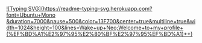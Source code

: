 [![Typing SVG](https://readme-typing-svg.herokuapp.com?font=Ubuntu+Mono &duration=7000&pause=500&color=13F700&center=true&multiline=true&width=1024&height=100&lines=Wake+up+Neo;Welcome+to+my+profile+(%EF%BD%A1%E2%97%95%E2%80%BF%E2%97%95%EF%BD%A1)++)](https://git.io/typing-svg)
